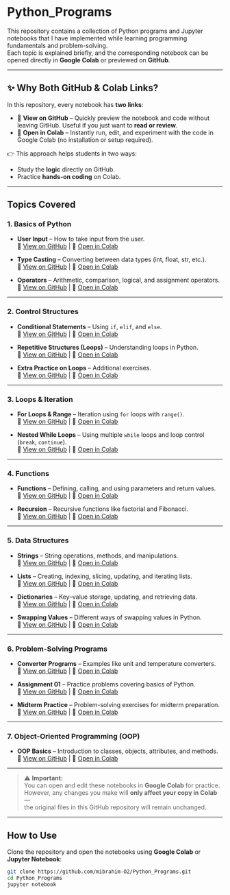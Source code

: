# Python_Programs

This repository contains a collection of Python programs and Jupyter notebooks that I have implemented while learning programming fundamentals and problem-solving.  
Each topic is explained briefly, and the corresponding notebook can be opened directly in **Google Colab** or previewed on **GitHub**.

---

## ✨ Why Both GitHub & Colab Links?

In this repository, every notebook has **two links**:  

- 📄 **View on GitHub** – Quickly preview the notebook and code without leaving GitHub. Useful if you just want to **read or review**.  
- 🚀 **Open in Colab** – Instantly run, edit, and experiment with the code in Google Colab (no installation or setup required).  

👉 This approach helps students in two ways:  
- Study the **logic** directly on GitHub.  
- Practice **hands-on coding** on Colab.  

---

## Topics Covered

### 1. **Basics of Python**
- **User Input** – How to take input from the user.  
  📄 [View on GitHub](./User_Input.ipynb) | 🚀 [Open in Colab](https://colab.research.google.com/github/mibrahim-O2/Python_Programs/blob/main/User_Input.ipynb)  

- **Type Casting** – Converting between data types (int, float, str, etc.).  
  📄 [View on GitHub](./Type_Casting.ipynb) | 🚀 [Open in Colab](https://colab.research.google.com/github/mibrahim-O2/Python_Programs/blob/main/Type_Casting.ipynb)  

- **Operators** – Arithmetic, comparison, logical, and assignment operators.  
  📄 [View on GitHub](./Operators.ipynb) | 🚀 [Open in Colab](https://colab.research.google.com/github/mibrahim-O2/Python_Programs/blob/main/Operators.ipynb)  

---

### 2. **Control Structures**
- **Conditional Statements** – Using `if`, `elif`, and `else`.  
  📄 [View on GitHub](./Control_Structures.ipynb) | 🚀 [Open in Colab](https://colab.research.google.com/github/mibrahim-O2/Python_Programs/blob/main/Control_Structures.ipynb)  

- **Repetitive Structures (Loops)** – Understanding loops in Python.  
  📄 [View on GitHub](./Repititve_Structure.ipynb) | 🚀 [Open in Colab](https://colab.research.google.com/github/mibrahim-O2/Python_Programs/blob/main/Repititve_Structure.ipynb)  

- **Extra Practice on Loops** – Additional exercises.  
  📄 [View on GitHub](./Repitive_Structure.ipynb) | 🚀 [Open in Colab](https://colab.research.google.com/github/mibrahim-O2/Python_Programs/blob/main/Repitive_Structure.ipynb)  

---

### 3. **Loops & Iteration**
- **For Loops & Range** – Iteration using `for` loops with `range()`.  
  📄 [View on GitHub](./Range%26ForLoop.ipynb) | 🚀 [Open in Colab](https://colab.research.google.com/github/mibrahim-O2/Python_Programs/blob/main/Range%26ForLoop.ipynb)  

- **Nested While Loops** – Using multiple `while` loops and loop control (`break`, `continue`).  
  📄 [View on GitHub](./Nested_WhileLoop.ipynb) | 🚀 [Open in Colab](https://colab.research.google.com/github/mibrahim-O2/Python_Programs/blob/main/Nested_WhileLoop.ipynb)  

---

### 4. **Functions**
- **Functions** – Defining, calling, and using parameters and return values.  
  📄 [View on GitHub](./Functions.ipynb) | 🚀 [Open in Colab](https://colab.research.google.com/github/mibrahim-O2/Python_Programs/blob/main/Functions.ipynb)  

- **Recursion** – Recursive functions like factorial and Fibonacci.  
  📄 [View on GitHub](./Recursion.ipynb) | 🚀 [Open in Colab](https://colab.research.google.com/github/mibrahim-O2/Python_Programs/blob/main/Recursion.ipynb)  

---

### 5. **Data Structures**
- **Strings** – String operations, methods, and manipulations.  
  📄 [View on GitHub](./String_Functions.ipynb) | 🚀 [Open in Colab](https://colab.research.google.com/github/mibrahim-O2/Python_Programs/blob/main/String_Functions.ipynb)  

- **Lists** – Creating, indexing, slicing, updating, and iterating lists.  
  📄 [View on GitHub](./List.ipynb) | 🚀 [Open in Colab](https://colab.research.google.com/github/mibrahim-O2/Python_Programs/blob/main/List.ipynb)  

- **Dictionaries** – Key–value storage, updating, and retrieving data.  
  📄 [View on GitHub](./Dictionary.ipynb) | 🚀 [Open in Colab](https://colab.research.google.com/github/mibrahim-O2/Python_Programs/blob/main/Dictionary.ipynb)  

- **Swapping Values** – Different ways of swapping values in Python.  
  📄 [View on GitHub](./Swapping.ipynb) | 🚀 [Open in Colab](https://colab.research.google.com/github/mibrahim-O2/Python_Programs/blob/main/Swapping.ipynb)  

---

### 6. **Problem-Solving Programs**
- **Converter Programs** – Examples like unit and temperature converters.  
  📄 [View on GitHub](./Converter.ipynb) | 🚀 [Open in Colab](https://colab.research.google.com/github/mibrahim-O2/Python_Programs/blob/main/Converter.ipynb)  

- **Assignment 01** – Practice problems covering basics of Python.  
  📄 [View on GitHub](./Assignment01.ipynb) | 🚀 [Open in Colab](https://colab.research.google.com/github/mibrahim-O2/Python_Programs/blob/main/Assignment01.ipynb)  

- **Midterm Practice** – Problem-solving exercises for midterm preparation.  
  📄 [View on GitHub](./Middterm.ipynb) | 🚀 [Open in Colab](https://colab.research.google.com/github/mibrahim-O2/Python_Programs/blob/main/Middterm.ipynb)  

---

### 7. **Object-Oriented Programming (OOP)**
- **OOP Basics** – Introduction to classes, objects, attributes, and methods.  
  📄 [View on GitHub](./OOP.ipynb) | 🚀 [Open in Colab](https://colab.research.google.com/github/mibrahim-O2/Python_Programs/blob/main/OOP.ipynb)  

---

> ⚠️ **Important:**  
> You can open and edit these notebooks in **Google Colab** for practice.  
> However, any changes you make will **only affect your copy in Colab** —  
> the original files in this GitHub repository will remain unchanged.

---

## How to Use
Clone the repository and open the notebooks using **Google Colab** or **Jupyter Notebook**:

```bash
git clone https://github.com/mibrahim-O2/Python_Programs.git
cd Python_Programs
jupyter notebook
